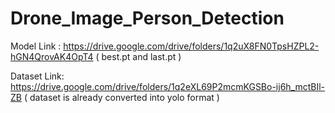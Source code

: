 # Drone_Image_Person_Detection


Model Link : https://drive.google.com/drive/folders/1q2uX8FN0TpsHZPL2-hGN4QrovAK4OpT4  ( best.pt and last.pt )

Dataset Link: https://drive.google.com/drive/folders/1q2eXL69P2mcmKGSBo-ij6h_mctBIl-ZB    ( dataset is already converted into yolo format )
